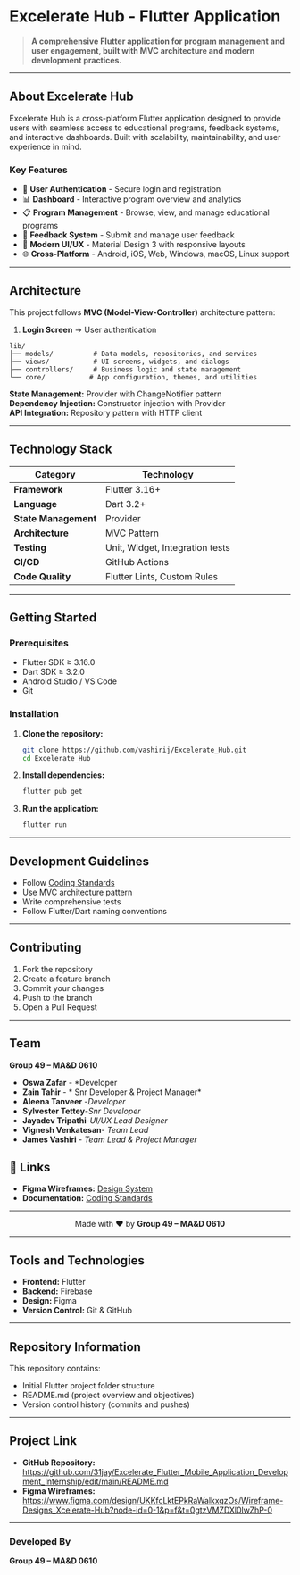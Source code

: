 #  Excelerate Hub - Flutter Application

> **A comprehensive Flutter application for program management and user engagement, built with MVC architecture and modern development practices.**

---

##  **About Excelerate Hub**

Excelerate Hub is a cross-platform Flutter application designed to provide users with seamless access to educational programs, feedback systems, and interactive dashboards. Built with scalability, maintainability, and user experience in mind.

### **Key Features**
- 🔐 **User Authentication** - Secure login and registration
- 📊 **Dashboard** - Interactive program overview and analytics
- 📋 **Program Management** - Browse, view, and manage educational programs
- 💬 **Feedback System** - Submit and manage user feedback
- 🎨 **Modern UI/UX** - Material Design 3 with responsive layouts
- 🌐 **Cross-Platform** - Android, iOS, Web, Windows, macOS, Linux support

---

## **Architecture**

This project follows **MVC (Model-View-Controller)** architecture pattern:
1. **Login Screen** → User authentication  
```
lib/
├── models/          # Data models, repositories, and services
├── views/           # UI screens, widgets, and dialogs
├── controllers/     # Business logic and state management
└── core/           # App configuration, themes, and utilities
```

**State Management:** Provider with ChangeNotifier pattern  
**Dependency Injection:** Constructor injection with Provider  
**API Integration:** Repository pattern with HTTP client  

---

## **Technology Stack**

| Category | Technology |
|----------|------------|
| **Framework** | Flutter 3.16+ |
| **Language** | Dart 3.2+ |
| **State Management** | Provider |
| **Architecture** | MVC Pattern |
| **Testing** | Unit, Widget, Integration tests |
| **CI/CD** | GitHub Actions |
| **Code Quality** | Flutter Lints, Custom Rules |

---

## **Getting Started**

### **Prerequisites**
- Flutter SDK ≥ 3.16.0
- Dart SDK ≥ 3.2.0
- Android Studio / VS Code
- Git

### **Installation**

1. **Clone the repository:**
   ```bash
   git clone https://github.com/vashirij/Excelerate_Hub.git
   cd Excelerate_Hub
   ```

2. **Install dependencies:**
   ```bash
   flutter pub get
   ```

3. **Run the application:**
   ```bash
   flutter run
   ```

---

## **Development Guidelines**

- Follow [Coding Standards](docs/CODING_STANDARDS.md)
- Use MVC architecture pattern
- Write comprehensive tests
- Follow Flutter/Dart naming conventions

---

## **Contributing**

1. Fork the repository
2. Create a feature branch
3. Commit your changes
4. Push to the branch
5. Open a Pull Request

---

## **Team**
**Group 49 – MA&D 0610**
- **Oswa Zafar** - *Developer
- **Zain	Tahir** - * Snr Developer & Project Manager* 
- **Aleena  Tanveer** -*Developer*
- **Sylvester	Tettey**-*Snr Developer*
- **Jayadev Tripathi**-*UI/UX Lead Designer*
- **Vignesh Venkatesan**- *Team Lead* 
- **James Vashiri** - *Team Lead & Project Manager*  


## 🔗 **Links**

- **Figma Wireframes:** [Design System](https://www.figma.com/design/UKKfcLktEPkRaWalkxqzOs/Wireframe-Designs_Xcelerate-Hub)
- **Documentation:** [Coding Standards](docs/CODING_STANDARDS.md)

---

<div align="center">

Made with ❤️ by **Group 49 – MA&D 0610**
</div>  

---

## **Tools and Technologies**
- **Frontend:** Flutter  
- **Backend:** Firebase  
- **Design:** Figma  
- **Version Control:** Git & GitHub  

---

## **Repository Information**
This repository contains:
- Initial Flutter project folder structure  
- README.md (project overview and objectives)  
- Version control history (commits and pushes)  

---

## **Project Link**
- **GitHub Repository:** https://github.com/31jay/Excelerate_Flutter_Mobile_Application_Development_Internship/edit/main/README.md
- **Figma Wireframes:** https://www.figma.com/design/UKKfcLktEPkRaWalkxqzOs/Wireframe-Designs_Xcelerate-Hub?node-id=0-1&p=f&t=0gtzVMZDXl0lwZhP-0

---

### **Developed By**
**Group 49 – MA&D 0610**  

